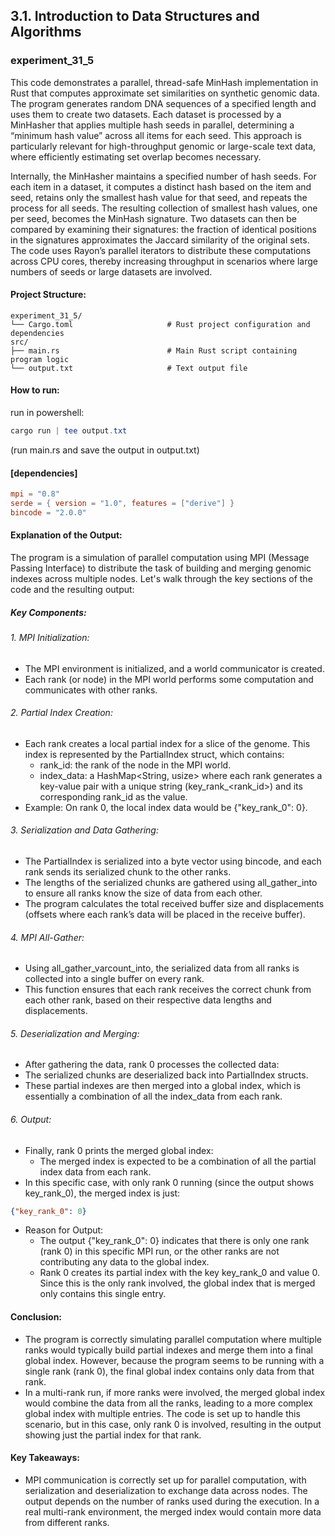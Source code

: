 ## 3.1. Introduction to Data Structures and Algorithms

### experiment_31_5

This code demonstrates a parallel, thread-safe MinHash implementation in Rust that computes approximate set similarities on synthetic genomic data. The program generates random DNA sequences of a specified length and uses them to create two datasets. Each dataset is processed by a MinHasher that applies multiple hash seeds in parallel, determining a “minimum hash value” across all items for each seed. This approach is particularly relevant for high-throughput genomic or large-scale text data, where efficiently estimating set overlap becomes necessary.

Internally, the MinHasher maintains a specified number of hash seeds. For each item in a dataset, it computes a distinct hash based on the item and seed, retains only the smallest hash value for that seed, and repeats the process for all seeds. The resulting collection of smallest hash values, one per seed, becomes the MinHash signature. Two datasets can then be compared by examining their signatures: the fraction of identical positions in the signatures approximates the Jaccard similarity of the original sets. The code uses Rayon’s parallel iterators to distribute these computations across CPU cores, thereby increasing throughput in scenarios where large numbers of seeds or large datasets are involved.

#### Project Structure:

```plaintext
experiment_31_5/
└── Cargo.toml                     # Rust project configuration and dependencies
src/
├── main.rs                        # Main Rust script containing program logic
└── output.txt                     # Text output file
```

#### How to run:

run in powershell:

```powershell
cargo run | tee output.txt
```

(run main.rs and save the output in output.txt)
  
#### [dependencies]

```toml
mpi = "0.8"
serde = { version = "1.0", features = ["derive"] }
bincode = "2.0.0"
```

#### Explanation of the Output:
The program is a simulation of parallel computation using MPI (Message Passing Interface) to distribute the task of building and merging genomic indexes across multiple nodes. Let's walk through the key sections of the code and the resulting output:

##### Key Components:

###### 1. MPI Initialization:

* The MPI environment is initialized, and a world communicator is created.
* Each rank (or node) in the MPI world performs some computation and communicates with other ranks.

###### 2. Partial Index Creation:

* Each rank creates a local partial index for a slice of the genome. This index is represented by the PartialIndex struct, which contains:
  * rank_id: the rank of the node in the MPI world.
  * index_data: a HashMap<String, usize> where each rank generates a key-value pair with a unique string (key_rank_<rank_id>) and its corresponding rank_id as the value.
* Example: On rank 0, the local index data would be {"key_rank_0": 0}.

###### 3. Serialization and Data Gathering:

* The PartialIndex is serialized into a byte vector using bincode, and each rank sends its serialized chunk to the other ranks.
* The lengths of the serialized chunks are gathered using all_gather_into to ensure all ranks know the size of data from each other.
* The program calculates the total received buffer size and displacements (offsets where each rank’s data will be placed in the receive buffer).

###### 4. MPI All-Gather:

* Using all_gather_varcount_into, the serialized data from all ranks is collected into a single buffer on every rank.
* This function ensures that each rank receives the correct chunk from each other rank, based on their respective data lengths and displacements.

###### 5. Deserialization and Merging:

* After gathering the data, rank 0 processes the collected data:
* The serialized chunks are deserialized back into PartialIndex structs.
* These partial indexes are then merged into a global index, which is essentially a combination of all the index_data from each rank.

###### 6. Output:

* Finally, rank 0 prints the merged global index:
  * The merged index is expected to be a combination of all the partial index data from each rank.
* In this specific case, with only rank 0 running (since the output shows key_rank_0), the merged index is just:

```json
{"key_rank_0": 0}
```

* Reason for Output:
  * The output {"key_rank_0": 0} indicates that there is only one rank (rank 0) in this specific MPI run, or the other ranks are not contributing any data to the global index.
  * Rank 0 creates its partial index with the key key_rank_0 and value 0. Since this is the only rank involved, the global index that is merged only contains this single entry.

#### Conclusion:
* The program is correctly simulating parallel computation where multiple ranks would typically build partial indexes and merge them into a final global index. However, because the program seems to be running with a single rank (rank 0), the final global index contains only data from that rank.
* In a multi-rank run, if more ranks were involved, the merged global index would combine the data from all the ranks, leading to a more complex global index with multiple entries. The code is set up to handle this scenario, but in this case, only rank 0 is involved, resulting in the output showing just the partial index for that rank.

#### Key Takeaways:
* MPI communication is correctly set up for parallel computation, with serialization and deserialization to exchange data across nodes.
The output depends on the number of ranks used during the execution. In a real multi-rank environment, the merged index would contain more data from different ranks.



